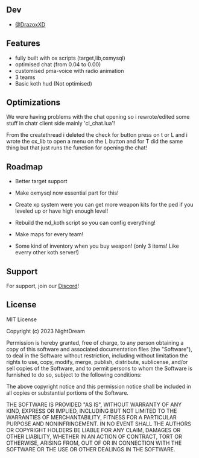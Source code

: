 
## Dev

- [@DrazoxXD](https://www.github.com/drazoxXD)


## Features

- fully built with ox scripts (target,lib,oxmysql)
- optimised chat (from 0.04 to 0.00)
- customised pma-voice with radio animation
- 3 teams
- Basic koth hud (Not optimised)


## Optimizations

We were having problems with the chat opening so i rewrote/edited some stuff in chatr client side mainly 'cl_chat.lua'!

From the createthread i deleted the check for button press on t or L and i wrote the ox_lib to open a menu on the L button and for T did the same thing but that just runs the function for opening the chat!



## Roadmap

- Better target support

- Make oxmysql now essential part for this!

- Create xp system were you can get more weapon kits for the ped if you leveled up or have high enough level!

- Rebuild the nd_koth script so you can config everything!

- Make maps for every team!

- Some kind of inventory when you buy weapon! (only 3 items! Like everry other koth server!)


## Support

For support, join our [Discord](https://discord.gg/qV6ENXhV)!

## License

MIT License

Copyright (c) 2023 NightDream

Permission is hereby granted, free of charge, to any person obtaining  a copy of this software and associated documentation files (the "Software"), to deal in the Software without restriction, including without limitation the rights to use, copy, modify, merge, publish, distribute, sublicense, and/or sell copies of the Software, and to permit persons to whom the Software is furnished to do so, subject to the following conditions:

The above copyright notice and this permission notice shall be included in all copies or substantial portions of the Software.

THE SOFTWARE IS PROVIDED "AS IS", WITHOUT WARRANTY OF ANY KIND, EXPRESS OR IMPLIED, INCLUDING BUT NOT LIMITED TO THE WARRANTIES OF MERCHANTABILITY, FITNESS FOR A PARTICULAR PURPOSE AND NONINFRINGEMENT. IN NO EVENT SHALL THE AUTHORS OR COPYRIGHT HOLDERS BE LIABLE FOR ANY CLAIM, DAMAGES OR OTHER LIABILITY, WHETHER IN AN ACTION OF CONTRACT, TORT OR OTHERWISE, ARISING FROM, OUT OF OR IN CONNECTION WITH THE SOFTWARE OR THE USE OR OTHER DEALINGS IN THE SOFTWARE.
